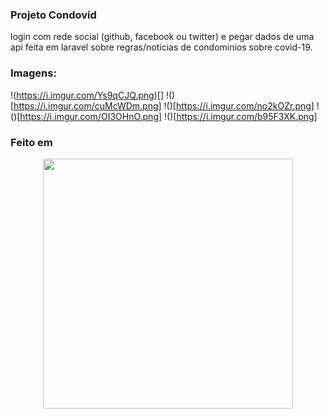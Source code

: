### Projeto Condovid
login com rede social (github, facebook ou twitter) e pegar dados de uma api feita em laravel sobre regras/noticias de condominios sobre covid-19.

### Imagens:
!(https://i.imgur.com/Ys9qCJQ.png)[]
!()[https://i.imgur.com/cuMcWDm.png]
!()[https://i.imgur.com/no2kOZr.png]
!()[https://i.imgur.com/OI3OHnO.png]
!()[https://i.imgur.com/b95F3XK.png]

### Feito em
<p align="center"><a href="https://laravel.com" target="_blank"><img src="https://raw.githubusercontent.com/laravel/art/master/logo-lockup/5%20SVG/2%20CMYK/1%20Full%20Color/laravel-logolockup-cmyk-red.svg" width="400"></a></p>


